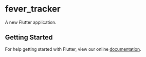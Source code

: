 # fever_tracker

A new Flutter application.

## Getting Started

For help getting started with Flutter, view our online
[documentation](https://flutter.io/).
